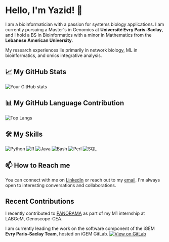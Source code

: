# Hello, I'm Yazid! 👋

I am a bioinformatician with a passion for systems biology applications. I am currently pursuing a Master's in Genomics at **Université Evry Paris-Saclay**, and I hold a BS in Bioinformatics with a minor in Mathematics from the **Lebanese American University**. 

My research experiences lie primarily in network biology, ML in bioinformatics, and omics integrative analysis.

## 📈 My GitHub Stats

![Your GitHub stats](https://github-readme-stats.vercel.app/api?username=yazid-hoblos&hide=prs,issues&show_icons=true&cache_buster=1)

## 📊 My GitHub Language Contribution

![Top Langs](https://github-readme-stats.vercel.app/api/top-langs/?username=yazid-hoblos&theme=tokyonight&hide=html&cache_buster=1)

## 🛠️ My Skills

![Python](https://img.shields.io/badge/-Python-3776AB?logo=python&logoColor=white&style=flat-square) 
![R](https://img.shields.io/badge/-R-276DC3?logo=r&logoColor=white&style=flat-square) 
![Java](https://img.shields.io/badge/-Java-007396?logo=java&logoColor=white&style=flat-square) 
![Bash](https://img.shields.io/badge/-Bash-333333?logo=gnu-bash&logoColor=white&style=flat-square) 
![Perl](https://img.shields.io/badge/-Perl-39457E?logo=perl&logoColor=white&style=flat-square)
![SQL](https://img.shields.io/badge/-SQL-003B57?logo=sqlite&logoColor=white&style=flat-square) 

## 📫 How to Reach me

You can connect with me on [LinkedIn](www.linkedin.com/in/yazid-hoblos) or reach out to my [email](yazidhoblos5@gmail.com).
I'm always open to interesting conversations and collaborations.

## Recent Contributions

I recently contributed to [PANORAMA](https://github.com/labgem/PANORAMA) as part of my M1 internship at LABGeM, Genoscope-CEA.

I am currently leading the work on the software component of the iGEM **Evry Paris-Saclay Team**, hosted on iGEM GitLab. [![View on GitLab](https://img.shields.io/badge/View_on-GitLab-orange?logo=gitlab)](https://gitlab.igem.org/2025/software-tools/evry-paris-saclay)

